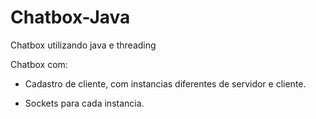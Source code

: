 # Chatbox-Java
Chatbox utilizando java e threading

Chatbox com:

- Cadastro de cliente, com instancias diferentes de servidor e cliente.

- Sockets para cada instancia.

